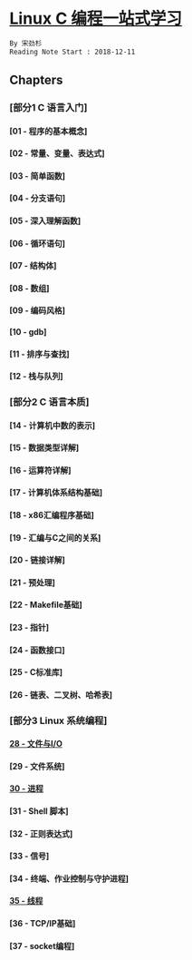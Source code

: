 # [Linux C 编程一站式学习](http://akaedu.github.io/book)
```md
By 宋劲杉 
Reading Note Start : 2018-12-11
```
## Chapters
### [部分1 C 语言入门]
#### [01 - 程序的基本概念]
#### [02 - 常量、变量、表达式]
#### [03 - 简单函数]
#### [04 - 分支语句]
#### [05 - 深入理解函数]
#### [06 - 循环语句]
#### [07 - 结构体]
#### [08 - 数组]
#### [09 - 编码风格]
#### [10 - gdb]
#### [11 - 排序与查找]
#### [12 - 栈与队列]

### [部分2 C 语言本质]
#### [14 - 计算机中数的表示]
#### [15 - 数据类型详解]
#### [16 - 运算符详解]
#### [17 - 计算机体系结构基础]
#### [18 - x86汇编程序基础]
#### [19 - 汇编与C之间的关系]
#### [20 - 链接详解]
#### [21 - 预处理]
#### [22 - Makefile基础]
#### [23 - 指针]
#### [24 - 函数接口]
#### [25 - C标准库]
#### [26 - 链表、二叉树、哈希表]

### [部分3 Linux 系统编程]
#### [28 - 文件与I/O](chapter/28-file&IO.md)
#### [29 - 文件系统]
#### [30 - 进程](chapter/30-process.md)
#### [31 - Shell 脚本]
#### [32 - 正则表达式]
#### [33 - 信号]
#### [34 - 终端、作业控制与守护进程]
#### [35 - 线程](chapter/35-thread.md)
#### [36 - TCP/IP基础]
#### [37 - socket编程]